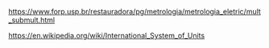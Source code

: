 https://www.forp.usp.br/restauradora/pg/metrologia/metrologia_eletric/mult_submult.html

https://en.wikipedia.org/wiki/International_System_of_Units